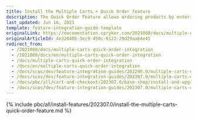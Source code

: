 ```yaml
---
title: Install the Multiple Carts + Quick Order feature
description: The Quick Order Feature allows ordering products by entering SKU and quantity on one page. The guide describes how to integrate the feature into your project.
last_updated: Jun 16, 2021
template: feature-integration-guide-template
originalLink: https://documentation.spryker.com/2021080/docs/multiple-carts-quick-order-integration
originalArticleId: 4e32040b-3ec9-458c-8122-29d29aa64e45
redirect_from:
  - /2021080/docs/multiple-carts-quick-order-integration
  - /2021080/docs/en/multiple-carts-quick-order-integration
  - /docs/multiple-carts-quick-order-integration
  - /docs/en/multiple-carts-quick-order-integration
  - /docs/scos/dev/feature-integration-guides/202200.0/multiple-carts-quick-order-feature-integration.html
  - /docs/scos/dev/feature-integration-guides/202307.0/multiple-carts-quick-order-feature-integration.html  
  - /docs/pbc/all/cart-and-checkout/202307.0/base-shop/install-and-upgrade/install-features/install-the-multiple-carts-quick-order-feature.html
  - /docs/scos/dev/feature-integration-guides/202307.0/multiple-carts-quick-order-feature-integration.html
---
```


{% include pbc/all/install-features/202307.0/install-the-multiple-carts-quick-order-feature.md %} <!-- To edit, see /_includes/pbc/all/install-features/202307.0/install-the-multiple-carts-quick-order-feature.md -->
